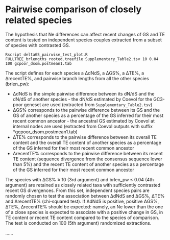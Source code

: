 # Pairwise comparison of closely related species
The hypothesis that Ne differences can affect recent changes of GS and TE content is tested on independent species couples extracted from a subset of species with contrasted GS.
```
Rscript deltaGS_pairwise_test_plot.R FULLTREE_brlengths_rooted.treefile Supplementary_Table2.tsv 10 0.04 100 gcpoor_dsom.postmean1.tab
```

The script defines for each species a ΔdNdS, a ΔGS%, a ΔTE%, a ΔrecentTE%, and pairwise branch lengths from all the other species (brlen_pw):

- ΔdNdS is the simple pairwise difference between its dN/dS and the dN/dS of another species - the dN/dS estimated by Coevol for the GC3-poor geneset are used (extracted from `Supplementary_Table2.tsv`)
- ΔGS% corresponds to the pairwise difference between its GS and the GS of another species as a percentage of the GS inferred for their most recent common ancestor - the ancestral GS estimated by Coevol at internal nodes are used (extracted from Coevol outputs with suffix *gcpoor_dsom.postmean1.tab)
- ΔTE% corresponds to the pairwise difference between its overall TE content and the overall TE content of another species as a percentage of the GS inferred for their most recent common ancestor
- ΔrecentTE% corresponds to the pairwise difference between its recent TE content (sequence divergence from the consensus sequence lower than 5%) and the recent TE content of another species as a percentage of the GS inferred for their most recent common ancestor

The species with ΔGS% ≥ 10 (3rd argument) and brlen_pw ≤ 0.04 (4th argument) are retained as closely related taxa with sufficiently contrasted recent GS divergences.
From this set, independent species pairs are randomly chosen to test the association between ΔdNdS and ΔGS%, ΔTE% and ΔrecentTE% (chi-squared test). If ΔdNdS is positive, positive ΔGS%, ΔTE%, ΔrecentTE% should be expected: namely, an Ne lower than the one of a close species is expected to associate with a positive change in GS, in TE content or recent TE content compared to the species of comparison. The test is conducted on 100 (5th argument) randomized extractions.

......
